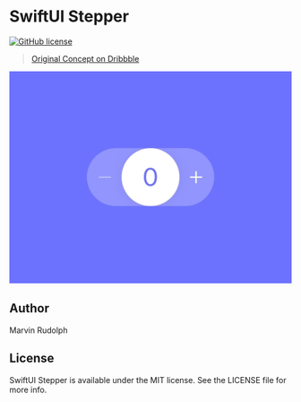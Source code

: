 # SwiftUI Stepper

[![GitHub license](https://img.shields.io/badge/license-MIT-lightgrey.svg)](https://raw.githubusercontent.com/MarvinRudolph/swiftui-stepper/main/LICENSE)

> [Original Concept on Dribbble](https://dribbble.com/shots/3368130-Stepper-Touch)

![Animation](https://raw.githubusercontent.com/MarvinRudolph/swiftui-stepper/main/Screenshots/animation.gif)

## Author

Marvin Rudolph

## License

SwiftUI Stepper is available under the MIT license. See the LICENSE file for more info.
